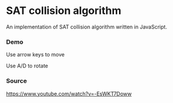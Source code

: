 # SAT collision algorithm

An implementation of SAT collision algorithm written in JavaScript.

### Demo

Use arrow keys to move

Use A/D to rotate

### Source

https://www.youtube.com/watch?v=-EsWKT7Doww
